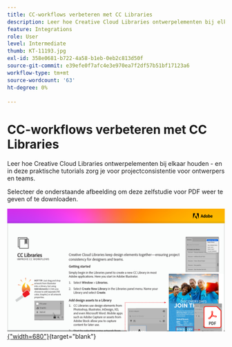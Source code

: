 ```yaml
---
title: CC-workflows verbeteren met CC Libraries
description: Leer hoe Creative Cloud Libraries ontwerpelementen bij elkaar houden - om projectconsistentie voor ontwerpers en teams te verzekeren
feature: Integrations
role: User
level: Intermediate
thumb: KT-11193.jpg
exl-id: 358e0681-b722-4a58-b1eb-0eb2c813d50f
source-git-commit: e39efe0f7afc4e3e970ea7f2df57b51bf17123a6
workflow-type: tm+mt
source-wordcount: '63'
ht-degree: 0%

---
```


# CC-workflows verbeteren met CC Libraries

Leer hoe Creative Cloud Libraries ontwerpelementen bij elkaar houden - en in deze praktische tutorials zorg je voor projectconsistentie voor ontwerpers en teams.

Selecteer de onderstaande afbeelding om deze zelfstudie voor PDF weer te geven of te downloaden.

[![Afbeelding van eerste pagina van zelfstudie](assets/Improveccworkflowswithcclibraries.png){&quot;width=680&quot;}](assets/ImproveCCWorkflowsCCLibraries.pdf){target="blank"}
